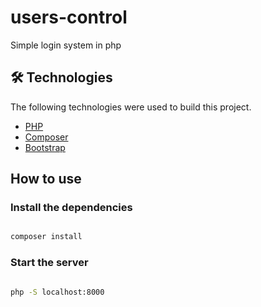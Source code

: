 <h1> users-control </h1>
<p> Simple login system in php </p>

 <h2>🛠 Technologies</h2>

<p>The following technologies were used to build this project.</p>

<ul>
 <li><a href="https://www.php.net/">PHP</a></li>
 <li><a href="https://getcomposer.org/">Composer</a></li>
 <li><a href="https://getbootstrap.com/">Bootstrap</a></li>
 </ul>

<h2>How to use</h2>

<h3>Install the dependencies</h3>

 ```bash 
 
composer install

```

<h3>Start the server</h3>

```bash

php -S localhost:8000

```

